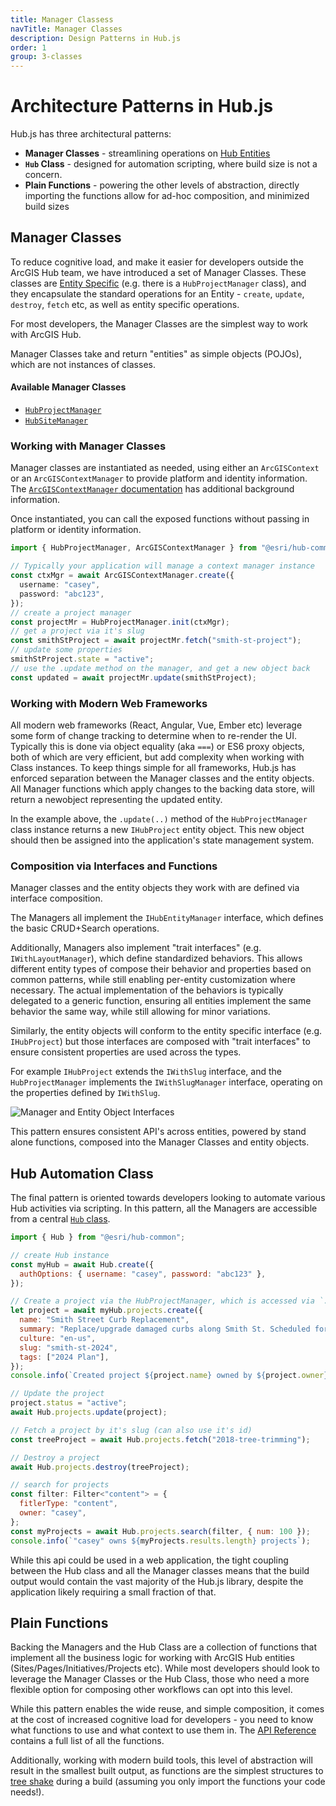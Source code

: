 ```yaml
---
title: Manager Classess
navTitle: Manager Classes
description: Design Patterns in Hub.js
order: 1
group: 3-classes
---
```


# Architecture Patterns in Hub.js

Hub.js has three architectural patterns:

- **Manager Classes** - streamlining operations on [Hub Entities](./hub-entities)
- **`Hub` Class** - designed for automation scripting, where build size is not a concern.
- **Plain Functions** - powering the other levels of abstraction, directly importing the functions allow for ad-hoc composition, and minimized build sizes

## Manager Classes

To reduce cognitive load, and make it easier for developers outside the ArcGIS Hub team, we have introduced a set of Manager Classes. These classes are [Entity Specific](./hub-entities) (e.g. there is a `HubProjectManager` class), and they encapsulate the standard operations for an Entity - `create`, `update`, `destroy`, `fetch` etc, as well as entity specific operations.

For most developers, the Manager Classes are the simplest way to work with ArcGIS Hub.

Manager Classes take and return "entities" as simple objects (POJOs), which are not instances of classes.

#### Available Manager Classes

- [`HubProjectManager`](/hub.js/api/common/HubProjectManager)
- [`HubSiteManager`](/hub.js/api/common/HubSiteManager)

### Working with Manager Classes

Manager classes are instantiated as needed, using either an `ArcGISContext` or an `ArcGISContextManager` to provide platform and identity information. The [`ArcGISContextManager` documentation](./context.html) has additional background information.

Once instantiated, you can call the exposed functions without passing in platform or identity information.

```ts
import { HubProjectManager, ArcGISContextManager } from "@esri/hub-common";

// Typically your application will manage a context manager instance
const ctxMgr = await ArcGISContextManager.create({
  username: "casey",
  password: "abc123",
});
// create a project manager
const projectMr = HubProjectManager.init(ctxMgr);
// get a project via it's slug
const smithStProject = await projectMr.fetch("smith-st-project");
// update some properties
smithStProject.state = "active";
// use the .update method on the manager, and get a new object back
const updated = await projectMr.update(smithStProject);
```

### Working with Modern Web Frameworks

All modern web frameworks (React, Angular, Vue, Ember etc) leverage some form of change tracking to determine when to re-render the UI. Typically this is done via object equality (aka `===`) or ES6 proxy objects, both of which are very efficient, but add complexity when working with Class instances. To keep things simple for all frameworks, Hub.js has enforced separation between the Manager classes and the entity objects. All Manager functions which apply changes to the backing data store, will return a newobject representing the updated entity.

In the example above, the `.update(..)` method of the `HubProjectManager` class instance returns a new `IHubProject` entity object. This new object should then be assigned into the application's state management system.

### Composition via Interfaces and Functions

Manager classes and the entity objects they work with are defined via interface composition.

The Managers all implement the `IHubEntityManager` interface, which defines the basic CRUD+Search operations.

Additionally, Managers also implement "trait interfaces" (e.g. `IWithLayoutManager`), which define standardized behaviors. This allows different entity types of compose their behavior and properties based on common patterns, while still enabling per-entity customization where necessary. The actual implementation of the behaviors is typically delegated to a generic function, ensuring all entities implement the same behavior the same way, while still allowing for minor variations.

Similarly, the entity objects will conform to the entity specific interface (e.g. `IHubProject`) but those interfaces are composed with "trait interfaces" to ensure consistent properties are used across the types.

For example `IHubProject` extends the `IWithSlug` interface, and the `HubProjectManager` implements the `IWithSlugManager` interface, operating on the properties defined by `IWithSlug`.

![Manager and Entity Object Interfaces](/hub.js/img/interface-hiearchy.png)

This pattern ensures consistent API's across entities, powered by stand alone functions, composed into the Manager Classes and entity objects.

## Hub Automation Class

The final pattern is oriented towards developers looking to automate various Hub activities via scripting. In this pattern, all the Managers are accessible from a central [`Hub` class](/hub.js/api/common/Hub).

```js
import { Hub } from "@esri/hub-common";

// create Hub instance
const myHub = await Hub.create({
  authOptions: { username: "casey", password: "abc123" },
});

// Create a project via the HubProjectManager, which is accessed via `.projects`
let project = await myHub.projects.create({
  name: "Smith Street Curb Replacement",
  summary: "Replace/upgrade damaged curbs along Smith St. Scheduled for 2024",
  culture: "en-us",
  slug: "smith-st-2024",
  tags: ["2024 Plan"],
});
console.info(`Created project ${project.name} owned by ${project.owner}`);

// Update the project
project.status = "active";
await Hub.projects.update(project);

// Fetch a project by it's slug (can also use it's id)
const treeProject = await Hub.projects.fetch("2018-tree-trimming");

// Destroy a project
await Hub.projects.destroy(treeProject);

// search for projects
const filter: Filter<"content"> = {
  fitlerType: "content",
  owner: "casey",
};
const myProjects = await Hub.projects.search(filter, { num: 100 });
console.info(`"casey" owns ${myProjects.results.length} projects`);
```

While this api could be used in a web application, the tight coupling between the Hub class and all the Manager classes means that the build output would contain the vast majority of the Hub.js library, despite the application likely requiring a small fraction of that.

## Plain Functions

Backing the Managers and the Hub Class are a collection of functions that implement all the business logic for working with ArcGIS Hub entities (Sites/Pages/Initiatives/Projects etc). While most developers should look to leverage the Manager Classes or the Hub Class, those who need a more flexible option for composing other workflows can opt into this level.

While this pattern enables the wide reuse, and simple composition, it comes at the cost of increased cognitive load for developers - you need to know what functions to use and what context to use them in. The [API Reference](/hub.js/api/) contains a full list of all the functions.

Additionally, working with modern build tools, this level of abstraction will result in the smallest built output, as functions are the simplest structures to [tree shake](https://developers.google.com/web/fundamentals/performance/optimizing-javascript/tree-shaking/) during a build (assuming you only import the functions your code needs!).
